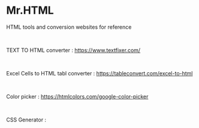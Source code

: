 # Mr.HTML
HTML tools and conversion websites for reference 

</BR>

TEXT TO HTML converter :  https://www.textfixer.com/

</BR>

Excel Cells to HTML tabl converter : https://tableconvert.com/excel-to-html

</BR>

Color picker : https://htmlcolors.com/google-color-picker

</BR>

CSS Generator : 

</BR>


<!-- 

</BR>

</BR>
</BR>

-->
